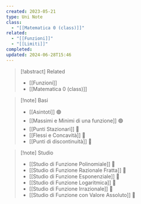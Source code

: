 ```yaml
---
created: 2023-05-21
type: Uni Note
class:
  - "[[Matematica 0 (class)]]"
related:
  - "[[Funzioni]]"
  - "[[Limiti]]"
completed: 
updated: 2024-06-28T15:46
---
```

>[!abstract] Related
>- [[Funzioni]]
>- [[Matematica 0 (class)]] 

>[!note] Basi
>- [[Asintoti]] 🟢
>- [[Massimi e Minimi di una funzione]] 🟢
>- [[Punti Stazionari]] 🔴
>- [[Flessi e Concavità]] 🔴
>- [[Punti di discontinuità]] 🔴

>[!note] Studio
>- [[Studio di Funzione Polinomiale]] 🔴
>- [[Studio di Funzione Razionale Fratta]] 🔴
>- [[Studio di Funzione Esponenziale]] 🔴
>- [[Studio di Funzione Logaritmica]] 🔴
>- [[Studio di Funzione Irrazionale]] 🔴
>- [[Studio di Funzione con Valore Assoluto]] 🔴
